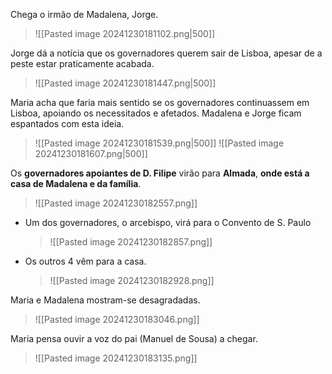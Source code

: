 Chega o irmão de Madalena, Jorge.
>![[Pasted image 20241230181102.png|500]]

Jorge dá a notícia que os governadores querem sair de Lisboa, apesar de a peste estar praticamente acabada.
>![[Pasted image 20241230181447.png|500]]

Maria acha que faria mais sentido se os governadores continuassem em Lisboa, apoiando os necessitados e afetados. Madalena e Jorge ficam espantados com esta ideia.
>![[Pasted image 20241230181539.png|500]]
>![[Pasted image 20241230181607.png|500]]

Os **governadores apoiantes de D. Filipe** virão para **Almada**, **onde está a casa de Madalena e da família**.
>![[Pasted image 20241230182557.png]]

- Um dos governadores, o arcebispo, virá para o Convento de S. Paulo
  >![[Pasted image 20241230182857.png]]
- Os outros 4 vêm para a casa.
  >![[Pasted image 20241230182928.png]]

Maria e Madalena mostram-se desagradadas.
>![[Pasted image 20241230183046.png]]

Maria pensa ouvir a voz do pai (Manuel de Sousa) a chegar.
>![[Pasted image 20241230183135.png]]
